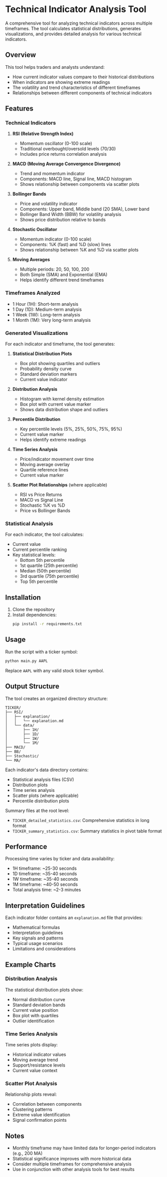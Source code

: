 # Technical Indicator Analysis Tool

A comprehensive tool for analyzing technical indicators across multiple timeframes. The tool calculates statistical distributions, generates visualizations, and provides detailed analysis for various technical indicators.

## Overview

This tool helps traders and analysts understand:
- How current indicator values compare to their historical distributions
- When indicators are showing extreme readings
- The volatility and trend characteristics of different timeframes
- Relationships between different components of technical indicators

## Features

### Technical Indicators

1. **RSI (Relative Strength Index)**
   - Momentum oscillator (0-100 scale)
   - Traditional overbought/oversold levels (70/30)
   - Includes price returns correlation analysis

2. **MACD (Moving Average Convergence Divergence)**
   - Trend and momentum indicator
   - Components: MACD line, Signal line, MACD histogram
   - Shows relationship between components via scatter plots

3. **Bollinger Bands**
   - Price and volatility indicator
   - Components: Upper band, Middle band (20 SMA), Lower band
   - Bollinger Band Width (BBW) for volatility analysis
   - Shows price distribution relative to bands

4. **Stochastic Oscillator**
   - Momentum indicator (0-100 scale)
   - Components: %K (fast) and %D (slow) lines
   - Shows relationship between %K and %D via scatter plots

5. **Moving Averages**
   - Multiple periods: 20, 50, 100, 200
   - Both Simple (SMA) and Exponential (EMA)
   - Helps identify different trend timeframes

### Timeframes Analyzed

- 1 Hour (1H): Short-term analysis
- 1 Day (1D): Medium-term analysis
- 1 Week (1W): Long-term analysis
- 1 Month (1M): Very long-term analysis

### Generated Visualizations

For each indicator and timeframe, the tool generates:

1. **Statistical Distribution Plots**
   - Box plot showing quartiles and outliers
   - Probability density curve
   - Standard deviation markers
   - Current value indicator

2. **Distribution Analysis**
   - Histogram with kernel density estimation
   - Box plot with current value marker
   - Shows data distribution shape and outliers

3. **Percentile Distribution**
   - Key percentile levels (5%, 25%, 50%, 75%, 95%)
   - Current value marker
   - Helps identify extreme readings

4. **Time Series Analysis**
   - Price/indicator movement over time
   - Moving average overlay
   - Quartile reference lines
   - Current value marker

5. **Scatter Plot Relationships** (where applicable)
   - RSI vs Price Returns
   - MACD vs Signal Line
   - Stochastic %K vs %D
   - Price vs Bollinger Bands

### Statistical Analysis

For each indicator, the tool calculates:
- Current value
- Current percentile ranking
- Key statistical levels:
  - Bottom 5th percentile
  - 1st quartile (25th percentile)
  - Median (50th percentile)
  - 3rd quartile (75th percentile)
  - Top 5th percentile

## Installation

1. Clone the repository
2. Install dependencies:
   ```bash
   pip install -r requirements.txt
   ```

## Usage

Run the script with a ticker symbol:
```bash
python main.py AAPL
```

Replace `AAPL` with any valid stock ticker symbol.

## Output Structure

The tool creates an organized directory structure:
```
TICKER/
├── RSI/
│   ├── explanation/
│   │   └── explanation.md
│   └── data/
│       ├── 1H/
│       ├── 1D/
│       ├── 1W/
│       └── 1M/
├── MACD/
├── BB/
├── Stochastic/
└── MA/
```

Each indicator's data directory contains:
- Statistical analysis files (CSV)
- Distribution plots
- Time series analysis
- Scatter plots (where applicable)
- Percentile distribution plots

Summary files at the root level:
- `TICKER_detailed_statistics.csv`: Comprehensive statistics in long format
- `TICKER_summary_statistics.csv`: Summary statistics in pivot table format

## Performance

Processing time varies by ticker and data availability:
- 1H timeframe: ~25-30 seconds
- 1D timeframe: ~35-40 seconds
- 1W timeframe: ~35-40 seconds
- 1M timeframe: ~40-50 seconds
- Total analysis time: ~2-3 minutes

## Interpretation Guidelines

Each indicator folder contains an `explanation.md` file that provides:
- Mathematical formulas
- Interpretation guidelines
- Key signals and patterns
- Typical usage scenarios
- Limitations and considerations

## Example Charts

### Distribution Analysis
The statistical distribution plots show:
- Normal distribution curve
- Standard deviation bands
- Current value position
- Box plot with quartiles
- Outlier identification

### Time Series Analysis
Time series plots display:
- Historical indicator values
- Moving average trend
- Support/resistance levels
- Current value context

### Scatter Plot Analysis
Relationship plots reveal:
- Correlation between components
- Clustering patterns
- Extreme value identification
- Signal confirmation points

## Notes

- Monthly timeframe may have limited data for longer-period indicators (e.g., 200 MA)
- Statistical significance improves with more historical data
- Consider multiple timeframes for comprehensive analysis
- Use in conjunction with other analysis tools for best results
